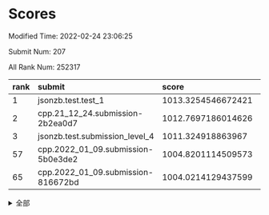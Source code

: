 # Scores

Modified Time: 2022-02-24 23:06:25

Submit Num: 207

All Rank Num: 252317

| rank |               submit               |       score        |       sigma        | pk_num |
| :--- | :--------------------------------- | :----------------- | :----------------- | :----- |
| 1    | jsonzb.test.test_1                 | 1013.3254546672421 | 0.8064458261152283 | 4876   |
| 2    | cpp.21_12_24.submission-2b2ea0d7   | 1012.7697186014626 | 0.8108848893381018 | 4872   |
| 3    | jsonzb.test.submission_level_4     | 1011.324918863967  | 0.7935020025285608 | 4875   |
| 57   | cpp.2022_01_09.submission-5b0e3de2 | 1004.8201114509573 | 0.7219967091560396 | 4876   |
| 65   | cpp.2022_01_09.submission-816672bd | 1004.0214129437599 | 0.7144388952027891 | 4873   |


<details>
<summary>全部</summary>

| rank |                 submit                 |       score        |       sigma        | pk_num |
| :--- | :------------------------------------- | :----------------- | :----------------- | :----- |
| 1    | jsonzb.test.test_1                     | 1013.3254546672421 | 0.8064458261152283 | 4876   |
| 2    | cpp.21_12_24.submission-2b2ea0d7       | 1012.7697186014626 | 0.8108848893381018 | 4872   |
| 3    | jsonzb.test.submission_level_4         | 1011.324918863967  | 0.7935020025285608 | 4875   |
| 4    | gobigger.level_3.submission_level_3_40 | 1011.2055016931274 | 0.7593562679522456 | 4881   |
| 5    | gobigger.level_3.submission_level_3_34 | 1011.0999633448527 | 0.7728705971723902 | 4880   |
| 6    | gobigger.level_3.submission_level_3_36 | 1010.9186865182614 | 0.7613383618932834 | 4870   |
| 7    | gobigger.level_3.submission_level_3_15 | 1010.884250096322  | 0.7595815631178378 | 4875   |
| 8    | gobigger.level_3.submission_level_3_38 | 1010.8729059795215 | 0.7568602916719368 | 4872   |
| 9    | gobigger.level_3.submission_level_3_1  | 1010.8003209460346 | 0.7717257077781275 | 4874   |
| 10   | gobigger.level_3.submission_level_3_33 | 1010.7938514161988 | 0.7691964981163227 | 4876   |
| 11   | gobigger.level_3.submission_level_3_30 | 1010.6926491566359 | 0.7469856744563247 | 4874   |
| 12   | gobigger.level_3.submission_level_3_11 | 1010.6854478438577 | 0.7911718085888636 | 4875   |
| 13   | gobigger.level_3.submission_level_3_43 | 1010.5877936269275 | 0.7684246872658224 | 4883   |
| 14   | gobigger.level_3.submission_level_3_45 | 1010.549443135204  | 0.7680448423724239 | 4881   |
| 15   | gobigger.level_3.submission_level_3_3  | 1010.3864819780327 | 0.7746334756813464 | 4872   |
| 16   | gobigger.level_3.submission_level_3_21 | 1010.3832546246286 | 0.7553485509060969 | 4874   |
| 17   | gobigger.level_3.submission_level_3_0  | 1010.3538366568911 | 0.758426471622401  | 4872   |
| 18   | gobigger.level_3.submission_level_3_27 | 1010.3314426562794 | 0.7449909347970132 | 4874   |
| 19   | gobigger.level_3.submission_level_3_2  | 1010.2857666967143 | 0.7391417983022444 | 4871   |
| 20   | gobigger.level_3.submission_level_3_37 | 1010.2225387539876 | 0.7757333156661244 | 4877   |
| 21   | gobigger.level_3.submission_level_3_24 | 1010.2085915581722 | 0.7458730619388219 | 4876   |
| 22   | gobigger.level_3.submission_level_3_7  | 1010.2074955575018 | 0.751418310080971  | 4880   |
| 23   | gobigger.level_3.submission_level_3_48 | 1010.1760999725278 | 0.7448810244143945 | 4875   |
| 24   | gobigger.level_3.submission_level_3_25 | 1010.1555502991428 | 0.7458051598469109 | 4876   |
| 25   | gobigger.level_3.submission_level_3_20 | 1010.1243638794006 | 0.7370936354596485 | 4869   |
| 26   | gobigger.level_3.submission_level_3_17 | 1010.076648357237  | 0.7590377345376865 | 4873   |
| 27   | gobigger.level_3.submission_level_3_28 | 1010.0050101325452 | 0.7517252626414985 | 4883   |
| 28   | gobigger.level_3.submission_level_3_47 | 1009.9854254794882 | 0.7655083439157633 | 4877   |
| 29   | gobigger.level_3.submission_level_3_35 | 1009.9569971708514 | 0.77922167391919   | 4879   |
| 30   | gobigger.level_3.submission_level_3_42 | 1009.8666735139481 | 0.7543343596568146 | 4872   |
| 31   | gobigger.level_3.submission_level_3_4  | 1009.7221074211701 | 0.7588624674235139 | 4876   |
| 32   | gobigger.level_3.submission_level_3_46 | 1009.6835430860879 | 0.7524006937015452 | 4882   |
| 33   | gobigger.level_3.submission_level_3_41 | 1009.6486878016526 | 0.758565028779028  | 4877   |
| 34   | gobigger.level_3.submission_level_3_13 | 1009.5558474348773 | 0.7515215124013432 | 4876   |
| 35   | gobigger.level_3.submission_level_3_18 | 1009.5023886618299 | 0.738640480267763  | 4875   |
| 36   | gobigger.level_3.submission_level_3_23 | 1009.4661303297632 | 0.7519750269109189 | 4874   |
| 37   | gobigger.level_3.submission_level_3_12 | 1009.4531914060963 | 0.7733047066182719 | 4872   |
| 38   | gobigger.level_3.submission_level_3_6  | 1009.4517111211693 | 0.7585690145515922 | 4874   |
| 39   | gobigger.level_3.submission_level_3_10 | 1009.447975856848  | 0.7613359831326505 | 4872   |
| 40   | gobigger.level_3.submission_level_3_29 | 1009.4434131654566 | 0.7537099028705634 | 4874   |
| 41   | gobigger.level_3.submission_level_3_9  | 1009.3857750806432 | 0.7497786584208866 | 4872   |
| 42   | gobigger.level_3.submission_level_3_39 | 1009.201315666021  | 0.742715026572444  | 4880   |
| 43   | gobigger.level_3.submission_level_3_19 | 1009.0200588071397 | 0.7532179124500448 | 4872   |
| 44   | gobigger.level_3.submission_level_3_32 | 1008.9763519024806 | 0.7354392035165923 | 4874   |
| 45   | gobigger.level_3.submission_level_3_5  | 1008.9593150205059 | 0.7446678218000152 | 4879   |
| 46   | gobigger.level_3.submission_level_3_16 | 1008.905505166513  | 0.763742842149844  | 4881   |
| 47   | gobigger.level_3.submission_level_3_31 | 1008.8794173086089 | 0.754695706683522  | 4878   |
| 48   | gobigger.level_3.submission_level_3_14 | 1008.8333209539991 | 0.7502063453274929 | 4880   |
| 49   | gobigger.level_3.submission_level_3_49 | 1008.5943077203596 | 0.7537787258996207 | 4879   |
| 50   | gobigger.level_3.submission_level_3_22 | 1008.5410392118747 | 0.7453743216184346 | 4878   |
| 51   | gobigger.level_3.submission_level_3_44 | 1008.3495918388494 | 0.7548212392825417 | 4877   |
| 52   | gobigger.level_3.submission_level_3_26 | 1008.2803323511296 | 0.7492321462283656 | 4878   |
| 53   | gobigger.level_3.submission_level_3_8  | 1007.7457250755879 | 0.7418334561761784 | 4876   |
| 54   | gobigger.level_1.submission_level_1_45 | 1005.3140811782209 | 0.7297009174695098 | 4876   |
| 55   | gobigger.level_1.submission_level_1_31 | 1005.2931591438404 | 0.7163529828613444 | 4876   |
| 56   | gobigger.level_1.submission_level_1_29 | 1004.8655220293855 | 0.7122671248662654 | 4873   |
| 57   | cpp.2022_01_09.submission-5b0e3de2     | 1004.8201114509573 | 0.7219967091560396 | 4876   |
| 58   | gobigger.level_1.submission_level_1_34 | 1004.4654470236906 | 0.7060025881341946 | 4877   |
| 59   | gobigger.level_1.submission_level_1_16 | 1004.4519202906707 | 0.7251553363165336 | 4877   |
| 60   | gobigger.level_1.submission_level_1_32 | 1004.2791821321096 | 0.7238196225835682 | 4875   |
| 61   | gobigger.level_1.submission_level_1_0  | 1004.2567180249764 | 0.7155652696017495 | 4865   |
| 62   | gobigger.level_1.submission_level_1_39 | 1004.2143114942909 | 0.7307842509365767 | 4882   |
| 63   | gobigger.level_1.submission_level_1_9  | 1004.1479496795007 | 0.7153102005214024 | 4878   |
| 64   | gobigger.level_1.submission_level_1_1  | 1004.0457329700372 | 0.7136750491108713 | 4874   |
| 65   | cpp.2022_01_09.submission-816672bd     | 1004.0214129437599 | 0.7144388952027891 | 4873   |
| 66   | gobigger.level_1.submission_level_1_11 | 1003.9465032016878 | 0.7176657262086849 | 4875   |
| 67   | gobigger.level_1.submission_level_1_26 | 1003.8773959412866 | 0.7278897766477692 | 4878   |
| 68   | gobigger.level_1.submission_level_1_18 | 1003.849912279184  | 0.7206481972175179 | 4874   |
| 69   | gobigger.level_1.submission_level_1_23 | 1003.7985936177707 | 0.7046210157686915 | 4879   |
| 70   | gobigger.level_1.submission_level_1_24 | 1003.7436913412128 | 0.7124139282299561 | 4883   |
| 71   | gobigger.level_1.submission_level_1_7  | 1003.7300789635968 | 0.7052158789006517 | 4877   |
| 72   | gobigger.level_1.submission_level_1_10 | 1003.702937453033  | 0.7158381242541285 | 4874   |
| 73   | gobigger.level_1.submission_level_1_30 | 1003.6332547895277 | 0.725517817315369  | 4872   |
| 74   | gobigger.level_1.submission_level_1_21 | 1003.5501120791422 | 0.7116501595887345 | 4877   |
| 75   | gobigger.level_1.submission_level_1_47 | 1003.5141405868642 | 0.7233428793450509 | 4879   |
| 76   | gobigger.level_1.submission_level_1_37 | 1003.5040586140577 | 0.7204646269705356 | 4874   |
| 77   | gobigger.level_1.submission_level_1_6  | 1003.4918846070167 | 0.7160869288782435 | 4880   |
| 78   | gobigger.level_1.submission_level_1_12 | 1003.4675258220731 | 0.7076832188644999 | 4872   |
| 79   | gobigger.level_1.submission_level_1_2  | 1003.4579484002044 | 0.711083040205529  | 4882   |
| 80   | gobigger.level_1.submission_level_1_36 | 1003.393959407588  | 0.7195430494042783 | 4878   |
| 81   | gobigger.level_1.submission_level_1_46 | 1003.3878354159708 | 0.716950397638628  | 4876   |
| 82   | gobigger.level_1.submission_level_1_13 | 1003.3781171448294 | 0.7160404017581392 | 4878   |
| 83   | gobigger.level_1.submission_level_1_48 | 1003.3656142949907 | 0.7057952453482997 | 4878   |
| 84   | gobigger.level_1.submission_level_1_4  | 1003.3441299899147 | 0.716237795275267  | 4880   |
| 85   | gobigger.level_1.submission_level_1_5  | 1003.2991065723417 | 0.7103144062619924 | 4870   |
| 86   | gobigger.level_1.submission_level_1_41 | 1003.0408422944716 | 0.71198246952328   | 4874   |
| 87   | gobigger.level_1.submission_level_1_3  | 1003.0158997075645 | 0.7118212509341273 | 4870   |
| 88   | gobigger.level_1.submission_level_1_14 | 1003.0081164813447 | 0.7132655795978159 | 4879   |
| 89   | gobigger.level_1.submission_level_1_22 | 1003.0022156809754 | 0.7075029478099241 | 4874   |
| 90   | gobigger.level_1.submission_level_1_25 | 1002.9967310275971 | 0.7168696960456495 | 4874   |
| 91   | gobigger.level_1.submission_level_1_20 | 1002.9053248378316 | 0.705624836800748  | 4876   |
| 92   | gobigger.level_1.submission_level_1_8  | 1002.8344530512261 | 0.7146581639944513 | 4879   |
| 93   | gobigger.level_1.submission_level_1_15 | 1002.7940420923685 | 0.7012682522708962 | 4872   |
| 94   | gobigger.level_1.submission_level_1_28 | 1002.760002685145  | 0.7139506562560708 | 4871   |
| 95   | gobigger.level_1.submission_level_1_27 | 1002.7494730919    | 0.7143984641589782 | 4876   |
| 96   | gobigger.level_1.submission_level_1_42 | 1002.7344620252292 | 0.7144590300215398 | 4876   |
| 97   | gobigger.level_1.submission_level_1_35 | 1002.6888982292274 | 0.7232722520904723 | 4877   |
| 98   | gobigger.level_1.submission_level_1_43 | 1002.631641027619  | 0.7241981164504407 | 4872   |
| 99   | gobigger.level_1.submission_level_1_33 | 1002.6028237777588 | 0.7259875820317052 | 4878   |
| 100  | gobigger.level_1.submission_level_1_49 | 1002.5813919256524 | 0.7104709326450271 | 4878   |
| 101  | gobigger.level_1.submission_level_1_38 | 1002.568645418236  | 0.704584881221782  | 4872   |
| 102  | gobigger.level_1.submission_level_1_17 | 1002.5411333682981 | 0.7149652772978463 | 4875   |
| 103  | gobigger.level_1.submission_level_1_19 | 1002.5262894629019 | 0.7086770583932158 | 4878   |
| 104  | gobigger.level_1.submission_level_1_44 | 1002.1157576648612 | 0.7074595079166359 | 4872   |
| 105  | gobigger.level_1.submission_level_1_40 | 1001.7345167658915 | 0.7115147454637936 | 4873   |
| 106  | gobigger.random.submission_random_3    | 997.361923808044   | 0.7106733228288488 | 4872   |
| 107  | gobigger.random.submission_random_32   | 997.1419465079869  | 0.7093287951075349 | 4881   |
| 108  | gobigger.random.submission_random_1    | 997.1044856244145  | 0.7049607592373408 | 4874   |
| 109  | gobigger.random.submission_random_41   | 997.0252308730848  | 0.7172580285176068 | 4874   |
| 110  | gobigger.random.submission_random_30   | 996.913878034719   | 0.6963109395014834 | 4872   |
| 111  | gobigger.random.submission_random_47   | 996.8782724151343  | 0.6992999381792923 | 4879   |
| 112  | gobigger.random.submission_random_16   | 996.7807869548295  | 0.7126034020659281 | 4875   |
| 113  | gobigger.random.submission_random_2    | 996.6756942454294  | 0.7098932662015496 | 4873   |
| 114  | gobigger.random.submission_random_42   | 996.6493271894852  | 0.7234104687297062 | 4874   |
| 115  | gobigger.random.submission_random_19   | 996.6449272976857  | 0.7022901850221861 | 4869   |
| 116  | gobigger.random.submission_random_21   | 996.5758196665943  | 0.7082144724011618 | 4875   |
| 117  | gobigger.random.submission_random_26   | 996.5128917336433  | 0.7045556352781676 | 4881   |
| 118  | gobigger.random.submission_random_15   | 996.4364869125027  | 0.7161731879408412 | 4876   |
| 119  | gobigger.random.submission_random_39   | 996.4146274979795  | 0.7175939126063525 | 4877   |
| 120  | gobigger.random.submission_random_22   | 996.3942221920793  | 0.7111966254175601 | 4881   |
| 121  | gobigger.random.submission_random_4    | 996.323699426253   | 0.7305072569020171 | 4871   |
| 122  | gobigger.random.submission_random_20   | 996.2544904785491  | 0.7122050610010168 | 4873   |
| 123  | gobigger.random.submission_random_44   | 996.2286914705784  | 0.7216354677253112 | 4878   |
| 124  | gobigger.random.submission_random_25   | 996.1301886014494  | 0.6982115086122982 | 4868   |
| 125  | gobigger.random.submission_random_43   | 996.0092297574733  | 0.7026822552153709 | 4878   |
| 126  | gobigger.random.submission_random_24   | 995.9901649182445  | 0.712760569648059  | 4876   |
| 127  | gobigger.random.submission_random_49   | 995.9714931292729  | 0.7116481862517556 | 4873   |
| 128  | gobigger.random.submission_random_33   | 995.9145076881035  | 0.7182307538373534 | 4878   |
| 129  | gobigger.random.submission_random_14   | 995.906506743775   | 0.7070722272074726 | 4876   |
| 130  | gobigger.random.submission_random_18   | 995.9009954766397  | 0.7028414075466233 | 4877   |
| 131  | gobigger.random.submission_random_9    | 995.8858788220767  | 0.7025686752959841 | 4877   |
| 132  | gobigger.random.submission_random_34   | 995.8665161145701  | 0.7092512828606338 | 4878   |
| 133  | gobigger.random.submission_random_7    | 995.8361470462879  | 0.719990593662312  | 4873   |
| 134  | gobigger.random.submission_random_8    | 995.8321708448257  | 0.720486891876889  | 4874   |
| 135  | gobigger.random.submission_random_35   | 995.8140435856271  | 0.7081975837013104 | 4879   |
| 136  | gobigger.random.submission_random_48   | 995.7813153880311  | 0.70488487218329   | 4880   |
| 137  | gobigger.random.submission_random_0    | 995.7772429751149  | 0.7161802083987002 | 4874   |
| 138  | gobigger.random.submission_random_5    | 995.7613782158179  | 0.6944937255711082 | 4872   |
| 139  | gobigger.random.submission_random_12   | 995.7555111695967  | 0.6983213375790887 | 4881   |
| 140  | gobigger.random.submission_random_45   | 995.7359939190941  | 0.7182153759793898 | 4875   |
| 141  | gobigger.random.submission_random_6    | 995.7248933494056  | 0.7170083739436844 | 4871   |
| 142  | gobigger.random.submission_random_13   | 995.7031148533774  | 0.7051472917337621 | 4877   |
| 143  | gobigger.random.submission_random_23   | 995.6762955185321  | 0.7257437505939365 | 4871   |
| 144  | gobigger.random.submission_random_37   | 995.6467417239185  | 0.7024082288221648 | 4872   |
| 145  | gobigger.random.submission_random_28   | 995.6294581423158  | 0.7161458068823053 | 4874   |
| 146  | gobigger.random.submission_random_29   | 995.5705155079555  | 0.7059178576666775 | 4873   |
| 147  | gobigger.random.submission_random_27   | 995.5696869033138  | 0.7268895175423198 | 4874   |
| 148  | gobigger.random.submission_random_10   | 995.5596889545077  | 0.7150716856854312 | 4873   |
| 149  | gobigger.random.submission_random_36   | 995.449689665821   | 0.7007965197545276 | 4874   |
| 150  | gobigger.random.submission_random_38   | 995.2127883100363  | 0.7193615049631426 | 4878   |
| 151  | gobigger.random.submission_random_31   | 995.1196723552106  | 0.7201174357394118 | 4875   |
| 152  | gobigger.random.submission_random_17   | 994.9148015265077  | 0.7094813772363386 | 4883   |
| 153  | gobigger.random.submission_random_11   | 994.8467683166335  | 0.7147618307383531 | 4874   |
| 154  | gobigger.random.submission_random_46   | 994.7455584963168  | 0.6980093745931539 | 4876   |
| 155  | gobigger.random.submission_random_40   | 994.6067470094939  | 0.702631390482745  | 4875   |
| 156  | gobigger.level_2.submission_level_2_22 | 993.6301830124726  | 0.7330783319652285 | 4878   |
| 157  | gobigger.level_2.submission_level_2_5  | 993.3202476070594  | 0.7349943015416318 | 4881   |
| 158  | gobigger.level_2.submission_level_2_4  | 993.2991153966739  | 0.7224001030557333 | 4875   |
| 159  | gobigger.level_2.submission_level_2_44 | 993.2005570120516  | 0.7303415887142654 | 4870   |
| 160  | gobigger.level_2.submission_level_2_48 | 993.1961462399806  | 0.7349445520533717 | 4876   |
| 161  | gobigger.level_2.submission_level_2_37 | 993.1389235625288  | 0.7313915742962144 | 4874   |
| 162  | gobigger.level_2.submission_level_2_18 | 993.0408919728496  | 0.7402438101473208 | 4879   |
| 163  | gobigger.level_2.submission_level_2_20 | 993.0206953050807  | 0.7265189318632312 | 4879   |
| 164  | gobigger.level_2.submission_level_2_7  | 992.9988086892718  | 0.7446655388222199 | 4877   |
| 165  | gobigger.level_2.submission_level_2_1  | 992.8922420549095  | 0.7330764261787693 | 4878   |
| 166  | gobigger.level_2.submission_level_2_2  | 992.8802423602854  | 0.7297013293922752 | 4877   |
| 167  | gobigger.level_2.submission_level_2_6  | 992.8588735659984  | 0.7339017208957638 | 4872   |
| 168  | gobigger.level_2.submission_level_2_12 | 992.7814047304654  | 0.7342956721737368 | 4876   |
| 169  | gobigger.level_2.submission_level_2_27 | 992.7548718724861  | 0.7325893775771259 | 4877   |
| 170  | gobigger.level_2.submission_level_2_49 | 992.7482641357955  | 0.7399472745208704 | 4875   |
| 171  | gobigger.level_2.submission_level_2_0  | 992.5631868418969  | 0.7335770841175641 | 4875   |
| 172  | gobigger.level_2.submission_level_2_24 | 992.5606165254964  | 0.7284475375533725 | 4875   |
| 173  | gobigger.level_2.submission_level_2_40 | 992.5520353997856  | 0.748673038162926  | 4876   |
| 174  | gobigger.level_2.submission_level_2_46 | 992.4983158140778  | 0.7415437589117846 | 4878   |
| 175  | gobigger.level_2.submission_level_2_3  | 992.4513297159411  | 0.7610104644312509 | 4873   |
| 176  | gobigger.level_2.submission_level_2_21 | 992.3453431687952  | 0.7329686501790226 | 4876   |
| 177  | gobigger.level_2.submission_level_2_29 | 992.2782544038234  | 0.7421079932531992 | 4874   |
| 178  | gobigger.level_2.submission_level_2_31 | 992.2662433855671  | 0.7444768842399434 | 4878   |
| 179  | gobigger.level_2.submission_level_2_10 | 992.2429177644011  | 0.7383914586016017 | 4875   |
| 180  | gobigger.level_2.submission_level_2_9  | 992.2134642451409  | 0.7523940942180183 | 4875   |
| 181  | gobigger.level_2.submission_level_2_36 | 991.9390250870302  | 0.7280643338720645 | 4878   |
| 182  | gobigger.level_2.submission_level_2_45 | 991.9306609292285  | 0.7652464831125037 | 4878   |
| 183  | gobigger.level_2.submission_level_2_25 | 991.899194151038   | 0.7476501872117148 | 4881   |
| 184  | gobigger.level_2.submission_level_2_28 | 991.8549169682078  | 0.7627646878476126 | 4875   |
| 185  | gobigger.level_2.submission_level_2_41 | 991.8202169040552  | 0.7451862224926504 | 4881   |
| 186  | gobigger.level_2.submission_level_2_19 | 991.777492076984   | 0.7325621303885328 | 4879   |
| 187  | gobigger.level_2.submission_level_2_38 | 991.7125040874865  | 0.7339842361966418 | 4878   |
| 188  | gobigger.level_2.submission_level_2_47 | 991.6395527254057  | 0.7304192211938046 | 4876   |
| 189  | gobigger.level_2.submission_level_2_15 | 991.5846484109401  | 0.757763853148254  | 4878   |
| 190  | gobigger.level_2.submission_level_2_35 | 991.5287353449296  | 0.7683705848827322 | 4876   |
| 191  | gobigger.level_2.submission_level_2_8  | 991.5246417650668  | 0.7436683649372304 | 4873   |
| 192  | gobigger.level_2.submission_level_2_14 | 991.5033642675597  | 0.742777608983137  | 4879   |
| 193  | gobigger.level_2.submission_level_2_43 | 991.4894801254216  | 0.7415199221271821 | 4868   |
| 194  | gobigger.level_2.submission_level_2_34 | 991.4412485120711  | 0.7601915533979428 | 4873   |
| 195  | gobigger.level_2.submission_level_2_39 | 991.3886037674318  | 0.7574742979956468 | 4879   |
| 196  | gobigger.level_2.submission_level_2_23 | 991.2820616930045  | 0.7587079148095627 | 4877   |
| 197  | gobigger.level_2.submission_level_2_32 | 991.2627399049553  | 0.7504753594881792 | 4878   |
| 198  | gobigger.level_2.submission_level_2_11 | 991.2518866148903  | 0.7725977940984571 | 4873   |
| 199  | gobigger.level_2.submission_level_2_16 | 991.1845467858826  | 0.7558992270343887 | 4876   |
| 200  | gobigger.level_2.submission_level_2_30 | 991.1040754587261  | 0.7638404135744167 | 4877   |
| 201  | gobigger.level_2.submission_level_2_17 | 991.0196150973785  | 0.7611828465442042 | 4876   |
| 202  | gobigger.level_2.submission_level_2_42 | 990.9101981673549  | 0.7518282645392077 | 4877   |
| 203  | gobigger.level_2.submission_level_2_33 | 990.6929365417185  | 0.7640341325344362 | 4872   |
| 204  | gobigger.level_2.submission_level_2_26 | 990.5019928697662  | 0.776964752667261  | 4870   |
| 205  | gobigger.level_2.submission_level_2_13 | 990.2699731615355  | 0.7820240997792628 | 4874   |
| 206  | gobigger.none.submission_none_1        | 977.1824483910071  | 1.3988893006069953 | 4875   |
| 207  | gobigger.none.submission_none_0        | 975.7735652479553  | 1.50450492404056   | 4877   |

</details>